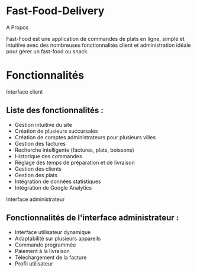 # Fast-Food-Delivery
A Propos

Fast-Food est une application de commandes de plats en ligne, simple et intuitive avec des nombreuses fonctionnalités client et administration idéale pour gérer un fast-food ou snack.

# Fonctionnalités
Interface client
## Liste des fonctionnalités :

- Gestion intuitive du site
- Création de plusieurs succursales
- Création de comptes administrateurs pour plusieurs villes
- Gestion des factures
- Recherche intelligente (factures, plats, boissons)
- Historique des commandes
- Réglage des temps de préparation et de livraison
- Gestion des clients
- Gestion des plats
- Intégration de données statistiques
- Intégration de Google Analytics

Interface administrateur
## Fonctionnalités de l'interface administrateur :

- Interface utilisateur dynamique
- Adaptabilité sur plusieurs appareils
- Commande programmée
- Paiement à la livraison
- Téléchargement de la facture
- Profil utilisateur
